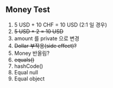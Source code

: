 Money Test
---
1. 5 USD + 10 CHF = 10 USD (2:1 일 경우)
2. ~~5 USD * 2 = 10 USD~~
3. amount 를 private 으로 변경
4. ~~Dollar 부작용(side effect)?~~
5. Money 반올림?
6. ~~equals()~~
7. hashCode()
8. Equal null
9. Equal object
